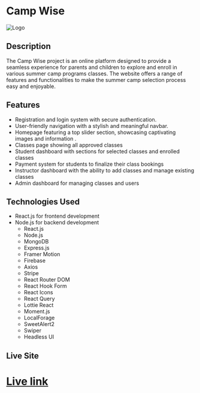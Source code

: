 
# Camp Wise

![Logo](https://i.ibb.co/1zhvjQQ/Vite-React.png)

## Description

The Camp Wise project is an online platform designed to provide a seamless experience for parents and children to explore and enroll in various summer camp programs classes. The website offers a range of features and functionalities to make the summer camp selection process easy and enjoyable.

## Features

- Registration and login system with secure authentication.
- User-friendly navigation with a stylish and meaningful navbar.
- Homepage featuring a top slider section, showcasing captivating images and information .
- Classes page showing all approved classes
- Student dashboard with sections for selected classes and enrolled classes
- Payment system for students to finalize their class bookings
- Instructor dashboard with the ability to add classes and manage existing classes
- Admin dashboard for managing classes and users


## Technologies Used

- React.js for frontend development
- Node.js for backend development
  - React.js
  - Node.js
  - MongoDB
  - Express.js
  - Framer Motion
  - Firebase
  - Axios
  - Stripe
  - React Router DOM
  - React Hook Form
  - React Icons
  - React Query
  - Lottie React
  - Moment.js
  - LocalForage
  - SweetAlert2
  - Swiper
  - Headless UI


## Live Site

# [Live link](https://camp-wise-7c934.web.app/)

